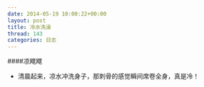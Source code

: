 ```yaml
---
date: 2014-05-19 10:00:22+00:00
layout: post
title: 冷水洗澡
thread: 143
categories: 日志
---
```


####凉飕飕
*	清晨起来，凉水冲洗身子，那刺骨的感觉瞬间席卷全身，真是冷！